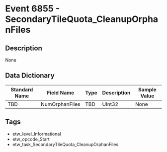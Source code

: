 # Event 6855 - SecondaryTileQuota_CleanupOrphanFiles

## Description
None

## Data Dictionary
|Standard Name|Field Name|Type|Description|Sample Value|
|---|---|---|---|---|
|TBD|NumOrphanFiles|TBD|UInt32|None|None|

## Tags
* etw_level_Informational
* etw_opcode_Start
* etw_task_SecondaryTileQuota_CleanupOrphanFiles
